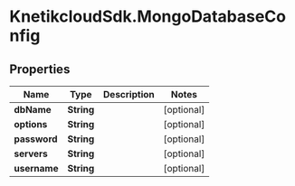 # KnetikcloudSdk.MongoDatabaseConfig

## Properties
Name | Type | Description | Notes
------------ | ------------- | ------------- | -------------
**dbName** | **String** |  | [optional] 
**options** | **String** |  | [optional] 
**password** | **String** |  | [optional] 
**servers** | **String** |  | [optional] 
**username** | **String** |  | [optional] 


